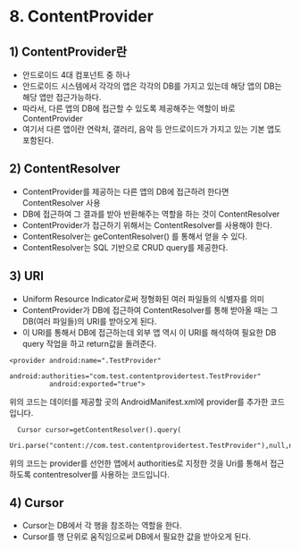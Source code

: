 # 8. ContentProvider
## 1) ContentProvider란
+ 안드로이드 4대 컴포넌트 중 하나
+ 안드로이드 시스템에서 각각의 앱은 각각의 DB를 가지고 있는데 해당 앱의 DB는 해당 앱만 접근가능하다.
+ 따라서, 다른 앱의 DB에 접근할 수 있도록 제공해주는 역할이 바로 ContentProvider
+ 여기서 다른 앱이란 연락처, 갤러리, 음악 등 안드로이드가 가지고 있는 기본 앱도 포함된다.

## 2) ContentResolver
+ ContentProvider를 제공하는 다른 앱의 DB에 접근하려 한다면 ContentResolver 사용
+ DB에 접근하여 그 결과를 받아 반환해주는 역할을 하는 것이 ContentResolver
+ ContentProvider가 접근하기 위해서는 ContentResolver를 사용해야 한다.
+ ContentResolver는 geContentResolver() 를 통해서 얻을 수 있다. 
+ ContentResolver는 SQL 기반으로 CRUD query를 제공한다.

## 3) URI
+ Uniform Resource Indicator로써 정형화된 여러 파일들의 식별자를 의미
+ ContentProvider가 DB에 접근하여 ContentResolver를 통해 받아올 때는 그 DB(여러 파일들)의 URI를 받아오게 된다.
+ 이 URI를 통해서 DB에 접근하는데 외부 앱 역시 이 URI를 해석하여 필요한 DB query 작업을 하고 return값을 돌려준다.
```
<provider android:name=".TestProvider"
          android:authorities="com.test.contentprovidertest.TestProvider"
          android:exported="true">
```
위의 코드는 데이터를 제공할 곳의 AndroidManifest.xml에 provider를 추가한 코드입니다.
```
  Cursor cursor=getContentResolver().query(
    Uri.parse("content://com.test.contentprovidertest.TestProvider"),null,null,null,null);
```
위의 코드는 provider를 선언한 앱에서 authorities로 지정한 것을 Uri를 통해서 접근하도록 contentresolver를 사용하는 코드입니다.

## 4) Cursor
+ Cursor는 DB에서 각 행을 참조하는 역할을 한다.
+ Cursor를 행 단위로 움직임으로써 DB에서 필요한 값을 받아오게 된다.
